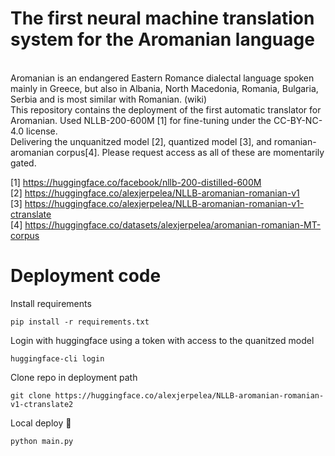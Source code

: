 # The first neural machine translation system for the Aromanian language
<br>
Aromanian is an endangered Eastern Romance dialectal language spoken mainly in Greece, but also in Albania, North Macedonia, Romania, Bulgaria, Serbia and is most similar with Romanian. (wiki)
<br> 
This repository contains the deployment of the first automatic translator for Aromanian. Used NLLB-200-600M [1] for fine-tuning under the CC-BY-NC-4.0 license.
<br>
Delivering the unquanitzed model [2], quantized model [3], and romanian-aromanian corpus[4]. Please request access as all of these are momentarily gated.    
<br>

[1] https://huggingface.co/facebook/nllb-200-distilled-600M
<br>
[2] https://huggingface.co/alexjerpelea/NLLB-aromanian-romanian-v1
<br>
[3] https://huggingface.co/alexjerpelea/NLLB-aromanian-romanian-v1-ctranslate
<br>
[4] https://huggingface.co/datasets/alexjerpelea/aromanian-romanian-MT-corpus

# Deployment code

Install requirements
```
pip install -r requirements.txt
```

Login with huggingface using a token with access to the quanitzed model 
```
huggingface-cli login
```

Clone repo in deployment path
```
git clone https://huggingface.co/alexjerpelea/NLLB-aromanian-romanian-v1-ctranslate2
```

Local deploy 🤗
```
python main.py
```

